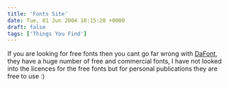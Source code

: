 ```yaml
---
title: 'Fonts Site'
date: Tue, 01 Jun 2004 10:15:20 +0000
draft: false
tags: ['Things You Find']
---
```


If you are looking for free fonts then you cant go far wrong with [DaFont](http://www.dafont.com/en/), they have a huge number of free and commercial fonts, I have not looked into the licences for the free fonts but for personal publications they are free to use :)